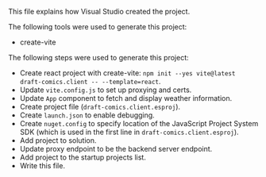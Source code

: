 This file explains how Visual Studio created the project.

The following tools were used to generate this project:
- create-vite

The following steps were used to generate this project:
- Create react project with create-vite: `npm init --yes vite@latest draft-comics.client -- --template=react`.
- Update `vite.config.js` to set up proxying and certs.
- Update `App` component to fetch and display weather information.
- Create project file (`draft-comics.client.esproj`).
- Create `launch.json` to enable debugging.
- Create `nuget.config` to specify location of the JavaScript Project System SDK (which is used in the first line in `draft-comics.client.esproj`).
- Add project to solution.
- Update proxy endpoint to be the backend server endpoint.
- Add project to the startup projects list.
- Write this file.
